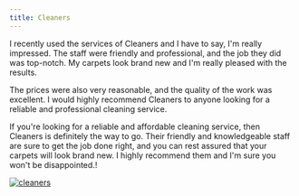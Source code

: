 ```yaml
---
title: Cleaners
---
```


I recently used the services of Cleaners and I have to say, I'm really impressed. The staff were friendly and professional, and the job they did was top-notch. My carpets look brand new and I'm really pleased with the results.

The prices were also very reasonable, and the quality of the work was excellent. I would highly recommend Cleaners to anyone looking for a reliable and professional cleaning service.

If you're looking for a reliable and affordable cleaning service, then Cleaners is definitely the way to go. Their friendly and knowledgeable staff are sure to get the job done right, and you can rest assured that your carpets will look brand new. I highly recommend them and I'm sure you won't be disappointed.!

[![cleaners](<https://dabuttonfactory.com/button.png?t=CHECK+SERVICE&f=Noto+Sans-Bold&ts=26&tc=fff&hp=45&vp=20&c=11&bgt=unicolored&bgc=4bd42f>)](<https://londonexpertfinder.com/link>)